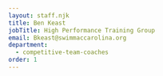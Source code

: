 ```yaml
---
layout: staff.njk
title: Ben Keast
jobTitle: High Performance Training Group
email: Bkeast@swimmaccarolina.org
department:
  - competitive-team-coaches
order: 1
---
```

